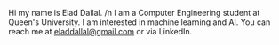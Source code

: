 Hi my name is Elad Dallal. /n
I am a Computer Engineering student at Queen's University. 
I am interested in machine learning and AI.
You can reach me at eladdallal@gmail.com or via LinkedIn.
